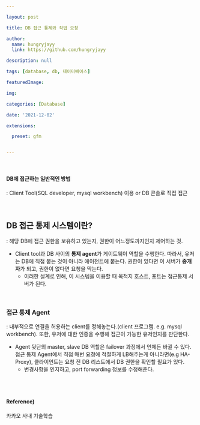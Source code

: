 ```yaml
---

layout: post

title: DB 접근 통제와 작업 요청

author: 
  name: hungryjayy
  link: https://github.com/hungryjayy

description: null

tags: [database, db, 데이터베이스]

featuredImage: 

img: 

categories: [Database]

date: '2021-12-02'

extensions:

  preset: gfm


---
```


<br>

#### DB에 접근하는 일반적인 방법

: Client Tool(SQL developer, mysql workbench) 이용 or DB 콘솔로 직접 접근

<br>

## DB 접근 통제 시스템이란?

: 해당 DB에 접근 권한을 보유하고 있는지, 권한이 어느정도까지인지 제어하는 것.

* Client tool과 DB 사이의 **통제 agent**가 게이트웨이 역할을 수행한다. 따라서, 유저는 DB에 직접 붙는 것이 아니라 에이전트에 붙는다. 권한이 있다면 이 서버가 **중개자**가 되고, 권한이 없다면 요청을 막는다.
  * 이러한 설계로 인해, 이 시스템을 이용할 때 목적지 호스트, 포트는 접근통제 서버가 된다.

<br>

### 접근 통제 Agent

: 내부적으로 연결을 허용하는 client를 정해놓는다.(client 프로그램. e.g. mysql workbench). 또한, 유저에 대한 인증을 수행해 접근이 가능한 유저인지를 판단한다.

* Agent 뒷단의 master, slave DB 역할은 failover 과정에서 언제든 바뀔 수 있다. 접근 통제 Agent에서 직접 매번 요청에 적절하게 LB해주는게 아니라면(e.g HA-Proxy), 클라이언트는 요청 전 DB 리스트에서 DB 권한을 확인할 필요가 있다.
  * 변경사항을 인지하고, port forwarding 정보를 수정해준다.

<br><br>

#### Reference)

카카오 사내 기술학습